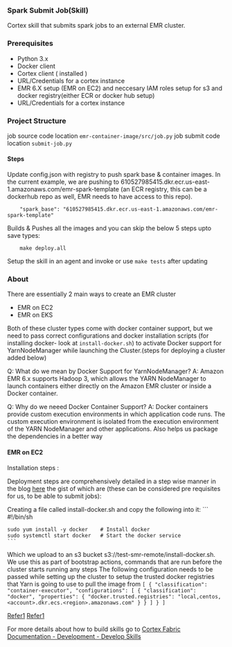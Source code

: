 ### Spark Submit Job(Skill)

Cortex skill that submits spark jobs to an external EMR cluster.

### Prerequisites

- Python 3.x
- Docker client
- Cortex client ( installed )
- URL/Credentials for a cortex instance
- EMR 6.X setup (EMR on EC2) and neccesary IAM roles setup for s3 and docker registry(either ECR or docker hub setup)
- URL/Credentials for a cortex instance

### Project Structure
job source code location `emr-container-image/src/job.py`
job submit code location `submit-job.py`

#### Steps
Update config.json with registry to push spark base & container images. In the current example, we are pushing to 610527985415.dkr.ecr.us-east-1.amazonaws.com/emr-spark-template (an ECR registry, this can be a dockerhub repo as well, EMR needs to have access to this repo).
        
        "spark_base": "610527985415.dkr.ecr.us-east-1.amazonaws.com/emr-spark-template"

Builds & Pushes all the images and you can skip the below 5 steps upto save types:

        make deploy.all

Setup the skill in an agent and invoke or use `make tests` after updating 

### About
There are essentially 2 main ways to create an EMR cluster

- EMR on EC2
- EMR on EKS

Both of these cluster types come with docker container support, but we need to pass correct configurations and docker installation scripts (for installing docker- look at `install-docker.sh`) to activate Docker support for YarnNodeManager while launching the Cluster.(steps for deploying a cluster added below)

Q: What do we mean by Docker Support for YarnNodeManager?
A: Amazon EMR 6.x supports Hadoop 3, which allows the YARN NodeManager to launch containers either directly on the Amazon EMR cluster or inside a Docker container. 

Q: Why do we neeed Docker Container Support?
A: Docker containers provide custom execution environments in which application code runs. The custom execution environment is isolated from the execution environment of the YARN NodeManager and other applications. Also helps us package the dependencies in a better way

#### EMR on EC2

Installation steps :

Deployment steps are comprehensively detailed in a step wise manner in the blog [here](https://hangar.tech/posts/emr-docker/) the gist of which are (these can be considered pre requisites for us, to be able to submit jobs):

Creating a file called install-docker.sh and copy the following into it:
	```
	#!/bin/sh

    sudo yum install -y docker    # Install docker
    sudo systemctl start docker   # Start the docker service
    ```

Which we upload to an s3 bucket s3://test-smr-remote/install-docker.sh. We use this as part of bootstrap actions, commands that are run before the cluster starts running any steps
The following configuration needs to be passed while setting up the cluster to setup the trusted docker registries that Yarn is going to use to pull the image from 
	```
        [
            {
                "classification": "container-executor",
                "configurations": [
                    {
                        "classification": "docker",
                        "properties": {
                            "docker.trusted.registries": "local,centos,<account>.dkr.ecs.<region>.amazonaws.com"
                        }
                    }
                ]
            }
        ]
    ```




[Refer1](https://docs.aws.amazon.com/emr/latest/ReleaseGuide/emr-spark-docker.html)
[Refer1](https://docs.aws.amazon.com/emr/latest/ManagementGuide/emr-gs.html)

For more details about how to build skills go to [Cortex Fabric Documentation - Development - Develop Skills](https://cognitivescale.github.io/cortex-fabric/docs/development/define-skills)